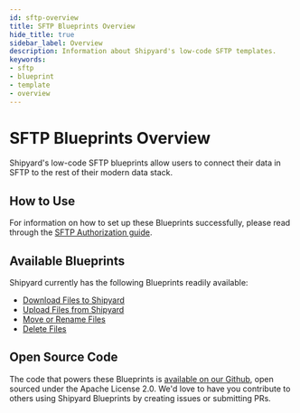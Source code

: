 ```yaml
---
id: sftp-overview
title: SFTP Blueprints Overview
hide_title: true
sidebar_label: Overview
description: Information about Shipyard's low-code SFTP templates.
keywords:
- sftp
- blueprint
- template
- overview
---
```


# SFTP Blueprints Overview

Shipyard's low-code SFTP blueprints allow users to connect their data in SFTP to the rest of their modern data stack.


## How to Use
For information on how to set up these Blueprints successfully, please read through the [SFTP Authorization guide](sftp-authorization.md).


## Available Blueprints
Shipyard currently has the following Blueprints readily available:

- [Download Files to Shipyard](sftp-download-files.md)
- [Upload Files from Shipyard](sftp-upload-files.md)
- [Move or Rename Files](sftp-move-or-rename-files.md)
- [Delete Files](sftp-delete-files.md)

## Open Source Code
The code that powers these Blueprints is [available on our Github](https://github.com/shipyardapp/shipyard-blueprints/tree/main/shipyard_blueprints/sftp), open sourced under the Apache License 2.0. We'd love to have you contribute to others using Shipyard Blueprints by creating issues or submitting PRs.